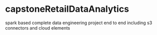 # capstoneRetailDataAnalytics
spark based complete data engineering project end to end including s3 connectors and cloud elements

